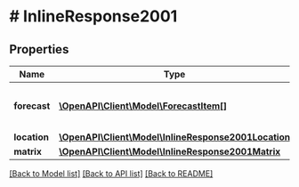 # # InlineResponse2001

## Properties

Name | Type | Description | Notes
------------ | ------------- | ------------- | -------------
**forecast** | [**\OpenAPI\Client\Model\ForecastItem[]**](ForecastItem.md) | Prediction for the upcomming hours | [optional]
**location** | [**\OpenAPI\Client\Model\InlineResponse2001Location**](InlineResponse2001Location.md) |  | [optional]
**matrix** | [**\OpenAPI\Client\Model\InlineResponse2001Matrix**](InlineResponse2001Matrix.md) |  | [optional]

[[Back to Model list]](../../README.md#models) [[Back to API list]](../../README.md#endpoints) [[Back to README]](../../README.md)
